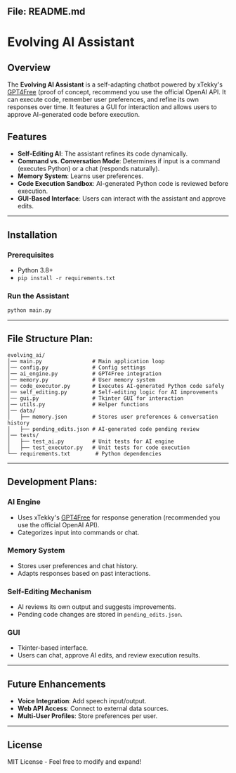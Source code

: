 ## File: README.md
# Evolving AI Assistant

## Overview
The **Evolving AI Assistant** is a self-adapting chatbot powered by xTekky's [GPT4Free](https://github.com/xtekky/gpt4free) (proof of concept, recommend you use the official OpenAI API. It can execute code, remember user preferences, and refine its own responses over time. It features a GUI for interaction and allows users to approve AI-generated code before execution.

## Features
- **Self-Editing AI**: The assistant refines its code dynamically.
- **Command vs. Conversation Mode**: Determines if input is a command (executes Python) or a chat (responds naturally).
- **Memory System**: Learns user preferences.
- **Code Execution Sandbox**: AI-generated Python code is reviewed before execution.
- **GUI-Based Interface**: Users can interact with the assistant and approve edits.

---

## Installation
### Prerequisites
- Python 3.8+
- `pip install -r requirements.txt`

### Run the Assistant
```sh
python main.py
```

---

## File Structure Plan:
```
evolving_ai/
│── main.py                # Main application loop
│── config.py              # Config settings
│── ai_engine.py           # GPT4Free integration
│── memory.py              # User memory system
│── code_executor.py       # Executes AI-generated Python code safely
│── self_editing.py        # Self-editing logic for AI improvements
│── gui.py                 # Tkinter GUI for interaction
│── utils.py               # Helper functions
│── data/
│   ├── memory.json        # Stores user preferences & conversation history
│   ├── pending_edits.json # AI-generated code pending review
│── tests/
│   ├── test_ai.py         # Unit tests for AI engine
│   ├── test_executor.py   # Unit tests for code execution
└── requirements.txt        # Python dependencies
```

---

## Development Plans:
### AI Engine
- Uses xTekky's [GPT4Free](https://github.com/xtekky/gpt4free) for response generation (recommended you use the official OpenAI API).
- Categorizes input into commands or chat.

### Memory System
- Stores user preferences and chat history.
- Adapts responses based on past interactions.

### Self-Editing Mechanism
- AI reviews its own output and suggests improvements.
- Pending code changes are stored in `pending_edits.json`.

### GUI
- Tkinter-based interface.
- Users can chat, approve AI edits, and review execution results.

---

## Future Enhancements
- **Voice Integration**: Add speech input/output.
- **Web API Access**: Connect to external data sources.
- **Multi-User Profiles**: Store preferences per user.

---

## License
MIT License - Feel free to modify and expand!
